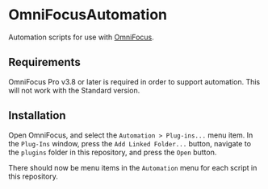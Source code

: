 # OmniFocusAutomation

Automation scripts for use with [OmniFocus](https://www.omnigroup.com/omnifocus).

## Requirements

OmniFocus Pro v3.8 or later is required in order to support automation. This will not work with the Standard version.

## Installation

Open OmniFocus, and select the `Automation > Plug-ins...` menu item. In the `Plug-Ins` window, press the `Add Linked Folder...` button, navigate to the `plugins` folder in this repository, and press the `Open` button.

There should now be menu items in the `Automation` menu for each script in this repository.
